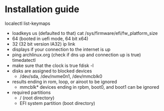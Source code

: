# Installation guide
localectl list-keymaps
- loadkeys us (defaulted to that)
cat /sys/firmware/efi/fw_platform_size
- 64 (booted in uefi mode, 64 bit x64)
- 32 (32 bit version IA32)
ip link
- displays if your connection to the internet is up
- ping archlinux.org (check if dns up and connection up is true)
timedatectl
- make sure that the clock is true
fdisk -l
- disks are assigned to blocked devices
     - /dev/sda, /dev/nvme0n1, /dev/mmcblk0
- results ending in rom, loop, or airoot to be ignored
     - mmcblk* devices ending in rpbm, boot0, and boot1 can be ignored
- required partitions
    - / (root directory)
    - EFI system partition (boot directory)
